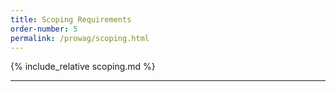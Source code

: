```yaml
---
title: Scoping Requirements
order-number: 5
permalink: /prowag/scoping.html
---
```


{% include_relative scoping.md %}

---
